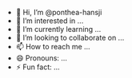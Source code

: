 - 👋 Hi, I’m @ponthea-hansji
- 👀 I’m interested in ...
- 🌱 I’m currently learning ...
- 💞️ I’m looking to collaborate on ...
- 📫 How to reach me ...
- 😄 Pronouns: ...
- ⚡ Fun fact: ...

<!---
ponthea-hansji/ponthea-hansji is a ✨ special ✨ repository because its `README.md` (this file) appears on your GitHub profile.
You can click the Preview link to take a look at your changes.
--->
